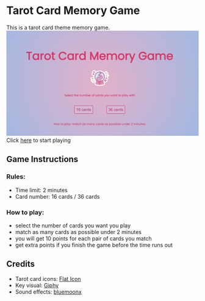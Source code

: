 # Tarot Card Memory Game
This is a tarot card theme memory game.
<img src="main.png" alt="game-main-screen"/>
Click <a href="https://hovivian.github.io/project-1/">here</a> to start playing

## Game Instructions
### Rules:
- Time limit: 2 minutes
- Card number: 16 cards / 36 cards

### How to play:
- select the number of cards you want you play
- match as many cards as possible under 2 minutes
- you will get 10 points for each pair of cards you match
- get extra points if you finish the game before the time runs out

## Credits
- Tarot card icons: <a href="https://www.flaticon.com/">Flat Icon</a>
- Key visual: <a href="https://giphy.com/">Giphy</a>
- Sound effects: <a href="https://www.youtube.com/watch?v=vS-8Dtr_R50&ab_channel=bluemoonx">bluemoonx</a>
